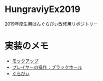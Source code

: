 # HungraviyEx2019
 2019年度生用はんぐらびぃ改修用リポジトリー

# 実装のメモ
- [モックアップ](https://github.com/dat19/HungraviyEx2019/blob/master/Documents/Mockup.md)
- [プレイヤーの操作：ブラックホール](https://github.com/dat19/HungraviyEx2019/blob/master/Documents/Player.md)
- [ぐらびぃ](https://github.com/dat19/HungraviyEx2019/blob/master/Documents/Graviy.md)
